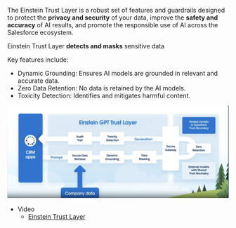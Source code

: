 The Einstein Trust Layer is a robust set of features and guardrails designed to protect the **privacy and security** of your data, improve the **safety and accuracy** of AI results, and promote the responsible use of AI across the Salesforce ecosystem. 

Einstein Trust Layer  **detects and masks** sensitive data

Key features include:

- Dynamic Grounding: Ensures AI models are grounded in relevant and accurate data.
- Zero Data Retention: No data is retained by the AI models.
- Toxicity Detection: Identifies and mitigates harmful content.

[![TrustLayer](img/trust-layer-1.png)](img/trust-layer-1.png)

- Video
    - [Einstein Trust Layer](https://www.salesforce.com/news/stories/video/explaining-the-einstein-gpt-trust-layer/)